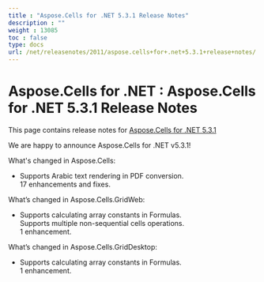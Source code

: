 ```yaml
---
title : "Aspose.Cells for .NET 5.3.1 Release Notes" 
description : "" 
weight : 13085 
toc : false
type: docs
url: /net/releasenotes/2011/aspose.cells+for+.net+5.3.1+release+notes/
---
```


# Aspose.Cells for .NET : Aspose.Cells for .NET 5.3.1 Release Notes


This page contains release notes for [Aspose.Cells for .NET 5.3.1](http://www.aspose.com/downloads/cells/net/new-releases/aspose.cells-for-.net-5.3.1/)

We are happy to announce Aspose.Cells for .NET v5.3.1!

What's changed in Aspose.Cells:

*   Supports Arabic text rendering in PDF conversion.  
    17 enhancements and fixes.

What’s changed in Aspose.Cells.GridWeb:

*   Supports calculating array constants in Formulas.  
    Supports multiple non-sequential cells operations.  
    1 enhancement.

What’s changed in Aspose.Cells.GridDesktop:

*   Supports calculating array constants in Formulas.  
    1 enhancement.

